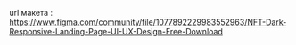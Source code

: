 url макета : https://www.figma.com/community/file/1077892229983552963/NFT-Dark-Responsive-Landing-Page-UI-UX-Design-Free-Download